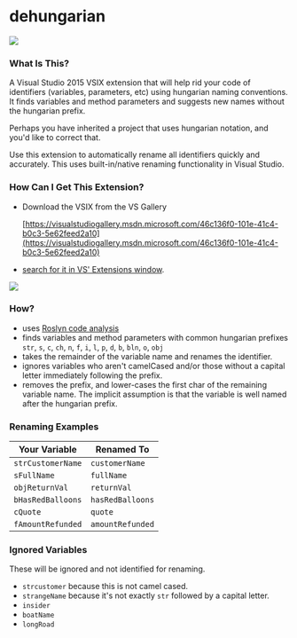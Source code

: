 # dehungarian

![](http://i.imgur.com/pHZEiO1.png)


### What Is This?

A Visual Studio 2015 VSIX extension that will help rid your code of identifiers (variables, parameters, etc) using hungarian naming conventions. It finds variables and method parameters and suggests new names without the hungarian prefix.

Perhaps you have inherited a project that uses hungarian notation, and you'd like to correct that.

Use this extension to automatically rename all identifiers quickly and accurately. This uses built-in/native renaming functionality in Visual Studio.

### How Can I Get This Extension?

- Download the VSIX from the VS Gallery

   [https://visualstudiogallery.msdn.microsoft.com/46c136f0-101e-41c4-b0c3-5e62feed2a10](https://visualstudiogallery.msdn.microsoft.com/46c136f0-101e-41c4-b0c3-5e62feed2a10)

- [search for it in VS' Extensions window](http://i.imgur.com/WNMhK7V.png).

![](http://i.imgur.com/AmvjvpI.png)

### How?

- uses [Roslyn code analysis](https://github.com/dotnet/roslyn)
- finds variables and method parameters with common hungarian prefixes
   `str`, `s`, `c`, `ch`, `n`, `f`, `i`, `l`, `p`, `d`, `b`, `bln`, `o`, `obj` 
- takes the remainder of the variable name and renames the identifier.
- ignores variables who aren't camelCased and/or those without a capital letter immediately following the prefix.
- removes the prefix, and lower-cases the first char of the remaining variable name. The implicit assumption is that the variable is well named after the hungarian prefix.

### Renaming Examples

Your Variable  | Renamed To
------------- | -------------
`strCustomerName`  | `customerName`
`sFullName`| `fullName`
`objReturnVal`| `returnVal`
`bHasRedBalloons`| `hasRedBalloons`
`cQuote`| `quote`
`fAmountRefunded`| `amountRefunded`

### Ignored Variables

These will be ignored and not identified for renaming.

- `strcustomer` because this is not camel cased.
- `strangeName` because it's not exactly `str` followed by a capital letter.
- `insider`
- `boatName`
- `longRoad`
